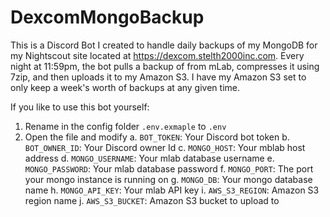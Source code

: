 # DexcomMongoBackup

This is a Discord Bot I created to handle daily backups of my MongoDB for my Nightscout site located at https://dexcom.stelth2000inc.com. Every night at 11:59pm, the bot pulls a backup of from mLab, compresses it using 7zip, and then uploads it to my Amazon S3. I have my Amazon S3 set to only keep a week's worth of backups at any given time.

If you like to use this bot yourself:
1. Rename in the config folder `.env.exmaple` to `.env`
2. Open the file and modify
  a. `BOT_TOKEN`: Your Discord bot token
  b. `BOT_OWNER_ID`: Your Discord owner Id
  c. `MONGO_HOST`: Your mblab host address
  d. `MONGO_USERNAME`: Your mlab database username
  e. `MONGO_PASSWORD`: Your mlab database password
  f. `MONGO_PORT`: The port your mongo instance is running on
  g. `MONGO_DB`: Your mongo database name
  h. `MONGO_API_KEY`: Your mlab API key
  i. `AWS_S3_REGION`: Amazon S3 region name
  j. `AWS_S3_BUCKET`: Amazon S3 bucket to upload to
